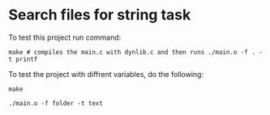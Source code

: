 # Search files for string task
To test this project run command:

```console
make # compiles the main.c with dynlib.c and then runs ./main.o -f . -t printf
```

To test the project with diffrent variables, do the following:

```console
make

./main.o -f folder -t text
```

